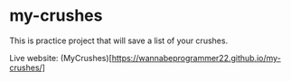 # my-crushes
This is practice project that will save a list of your crushes.

Live website: (MyCrushes)[https://wannabeprogrammer22.github.io/my-crushes/]
